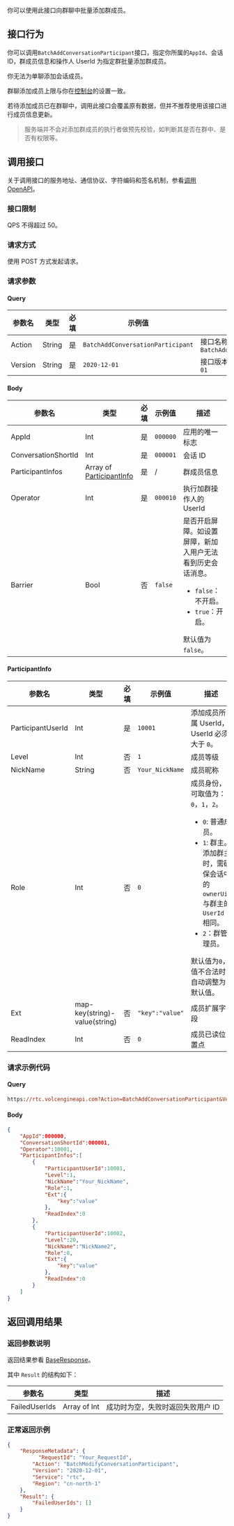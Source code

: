 你可以使用此接口向群聊中批量添加群成员。

## 接口行为

你可以调用`BatchAddConversationParticipant`接口，指定你所属的`AppId`、会话 ID，群成员信息和操作人 UserId 为指定群批量添加群成员。

你无法为单聊添加会话成员。

群聊添加成员上限与你在[控制台](https://console.volcengine.com/rtc/workplaceRTC)的设置一致。

若待添加成员已在群聊中，调用此接口会覆盖原有数据，但并不推荐使用该接口进行成员信息更新。

>服务端并不会对添加群成员的执行者做预先校验，如判断其是否在群中、是否有权限等。
 ## 调用接口

关于调用接口的服务地址、通信协议、字符编码和签名机制，参看[调用 OpenAPI](412251)。
### 接口限制

QPS 不得超过 50。

### 请求方式

使用 POST 方式发起请求。

### 请求参数

#### Query

| **参数名** | **类型** | **必填** | **示例值** | **描述** |
| --- | --- | --- | --- | --- |
| Action | String | 是 | `BatchAddConversationParticipant` |  接口名称，本接口取值：`BatchAddConversationParticipant`|
| Version | String | 是 | `2020-12-01` | 接口版本，本接口取值：`2020-12-01` |


#### Body

| **参数名** | **类型** | **必填** | **示例值** |**描述** |
| --- | --- | --- | --- |--- |
| AppId | Int | 是 |`000000` | 应用的唯一标志 |
| ConversationShortId | Int |是 | `000001` | 会话 ID |
| ParticipantInfos |  Array of [ParticipantInfo](#participantinfo)| 是 |  /| 群成员信息 |
| Operator | Int | 是 | `000010` | 执行加群操作人的 UserId |
| Barrier | Bool | 否 | `false` | 是否开启屏障。如设置屏障，新加入用户无法看到历史会话消息。 <ul><li> `false`：不开启。</li><li>`true`：开启。</li></ul>默认值为`false`。|


#### ParticipantInfo <span id="participantinfo"></span>

| **参数名** | **类型** | **必填** | **示例值** |**描述** |
| --- | --- | --- | --- |--- |
| ParticipantUserId | Int | 是 | `10001` | 添加成员所属 UserId，UserId 必须大于 `0`。 |
| Level | Int | 否 | `1` | 成员等级 |
| NickName | String | 否 | `Your_NickName` | 成员昵称 |
| Role | Int | 否 | `0` | 成员身份，可取值为：`0`，`1`，`2`。<ul><li>`0`: 普通成员。</li><li>`1`: 群主。添加群主时，需确保会话中的 `ownerUid` 与群主的 `UserId` 相同。</li><li>`2`：群管理员。</li></ul>默认值为`0`，值不合法时自动调整为默认值。 |
| Ext| map-key(string)-value(string) | 否 |`"key":"value"`| 成员扩展字段 |
| ReadIndex | Int | 否 |`0`| 成员已读位置点 |



### 请求示例代码

#### Query

```postscript
https://rtc.volcengineapi.com?Action=BatchAddConversationParticipant&Version=2020-12-01
```

#### Body

```json
{
    "AppId":000000,
    "ConversationShortId":000001,
    "Operator":10001,
    "ParticipantInfos":[
        {
            "ParticipantUserId":10001,
            "Level":1,
            "NickName":"Your_NickName",
            "Role":1,
            "Ext":{
                "key":"value"
            },
            "ReadIndex":0
        },
        {
            "ParticipantUserId":10002,
            "Level":20,
            "NickName":"NickName2",
            "Role":0,
            "Ext":{
                "key":"value"
            },
            "ReadIndex":0
        }
    ]
}
```

## 返回调用结果

### 返回参数说明

返回结果参看 [BaseResponse](192711.md#baseresponse)。 

其中 `Result` 的结构如下：

| 参数名 | 类型 | 描述 |
| --- | --- | --- |
| FailedUserIds | Array of Int| 成功时为空，失败时返回失败用户 ID |



### 正常返回示例

```json
{
    "ResponseMetadata": {
	      "RequestId": "Your_RequestId",    
        "Action": "BatchModifyConversationParticipant",
        "Version": "2020-12-01",
        "Service": "rtc",        
        "Region": "cn-north-1"
    },
    "Result": {
        "FailedUserIds": []
    }
}
```